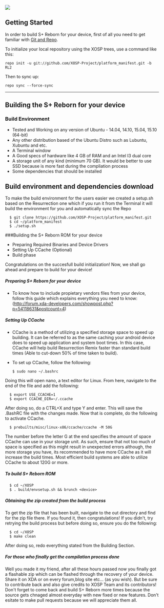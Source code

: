 ![](http://s21.postimg.org/w9nhupo1j/user4968383_pic43635_1391879040.png)

Getting Started
---------------
In order to build S+ Reborn for your device, first of all you need to get familiar
with [Git and Repo](http://source.android.com/source/version-control.html).

To initialize your local repository using the XOSP trees, use a command like this:

    repo init -u git://github.com/XOSP-Project/platform_manifest.git -b RL2
    
Then to sync up:

    repo sync --force-sync

--------

## Building the S+ Reborn for your device

### Build Environment

- Tested and Working on any version of Ubuntu - 14.04, 14.10, 15.04, 15.10 (64-bit)
- Any other distribution based of the Ubuntu Distro such as Lubuntu, Xubuntu and etc.
- A Terminal window
- A Good specs of hardware like 4 GB of RAM and an Intel I3 dual core
- A storage unit of any kind (minimum 70 GB). It would be better to use SSD because is more fast during the compliation process
- Some dependencies that should be installed

## Build environment and dependencies download

To make the build environment for the users easier we created a setup.sh based on the Resurrection one which if you run it from the Terminal it will build the environment for you and automatically sync the Repo

      $ git clone https://github.com/XOSP-Project/platform_manifest.git
      $ cd ~/platform_manifest
      $ ./setup.sh

###Building the S+ Reborn ROM for your device
- Preparing Required Binaries and Device Drivers
- Setting Up CCache (Optional)
- Build phase

Congratulations on the succesfull build initialization! Now, we shall go ahead and prepare to build for your device!

##### Preparing S+ Reborn for your device
- To know how to include propietary vendors files from your device, follow this guide which explains everything you need to know: (http://forum.xda-developers.com/showpost.php?p=54118631&postcount=4)

##### Setting Up CCache
- CCache is a method of utilizing a specified storage space to speed up building. It can be referred to as the same caching your android device does to speed up application and system boot times. In this case, CCache will help build Resurrection Remix faster than standard build times (Able to cut-down 50% of time taken to build).
- To set up CCache, follow the following:


      $ sudo nano ~/.bashrc
Doing this will open nano, a text editor for Linux. From here, navigate to the end of the file and add the following:

      $ export USE_CCACHE=1
      $ export CCACHE_DIR=~/.ccache
After doing so, do a CTRL+X and type Y and enter. This will save the .BashRC file with the changes made. Now that is complete, do the following to activate CCache.

      $ prebuilts/misc/linux-x86/ccache/ccache -M 50G
The number before the letter G at the end specifies the amount of space CCache can use in your storage unit. As such, ensure that not too much of space is specified as this might result in unexpected errors although, the more storage you have, its recommended to have more CCache as it will increase the build times. Most efficient build systems are able to utilize CCache to about 120G or more.

##### To build S+ Reborn ROM

      $ cd ~/XOSP
      $ . build/envsetup.sh && brunch <device>

##### Obtaining the zip created from the build process
To get the zip file that has been built, navigate to the out directory and find for the zip file there. If you found it, then congratulations! If you didn't, try retrying the build process but before doing so, ensure you do the following:

      $ cd ~/XOSP
      $ make clean

After doing so, redo everything stated from the Building Section.

##### For those who finally get the compilation process done
Well you made it my friend, after all these hours passed now you finally got a flashable zip which can be flashed through the recovery of your device. Share it on XDA or on every forum,blog site etc... (as you wish). 
But be sure to contribute back and also give credits to XOSP Team and its contributors! Don't forget to come back and build S+ Reborn more times because the source gets chnaged almost everyday with new fixed or new features. Don't esitate to make pull requests because we will appreciate them all. 